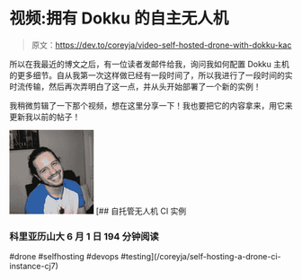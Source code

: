 # 视频:拥有 Dokku 的自主无人机

> 原文：<https://dev.to/coreyja/video-self-hosted-drone-with-dokku-kac>

所以在我最近的博文之后，有一位读者发邮件给我，询问我如何配置 Dokku 主机的更多细节。自从我第一次这样做已经有一段时间了，所以我进行了一段时间的实时流传输，然后再次弄明白了这一点，并从头开始部署了一个新的实例！

我稍微剪辑了一下那个视频，想在这里分享一下！我也要把它的内容拿来，用它来更新我以前的帖子！

[![coreyja image](img/4b896961124771f2f6e1f745574a5c0c.png)](/coreyja) [## 自托管无人机 CI 实例

### 科里亚历山大 6 月 1 日 194 分钟阅读

#drone #selfhosting #devops #testing](/coreyja/self-hosting-a-drone-ci-instance-cj7)